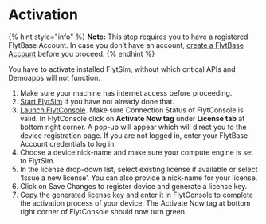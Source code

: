 # Activation

{% hint style="info" %}
**Note:** This step requires you to have a registered FlytBase Account. In case you don’t have an account, [create a FlytBase Account](../../flytos/getting-started/create-flytbase-account.md) before you proceed.
{% endhint %}

You have to activate installed FlytSim, without which critical APIs and Demoapps will not function.

1. Make sure your machine has internet access before proceeding.
2. [Start FlytSim](http://docs.flytbase.com/docs/FlytSim/docker/basics.html#flytsim-start) if you have not already done that.
3. [Launch FlytConsole](http://localhost/flytconsole). Make sure Connection Status of FlytConsole is valid. In FlytConsole click on **Activate Now tag** under **License tab** at bottom right corner. A pop-up will appear which will direct you to the device registration page. If you are not logged in, enter your FlytBase Account credentials to log in.
4. Choose a device nick-name and make sure your compute engine is set to FlytSim.
5. In the license drop-down list, select existing license if available or select ‘Issue a new license’. You can also provide a nick-name for your license.
6. Click on Save Changes to register device and generate a license key.
7. Copy the generated license key and enter it in FlytConsole to complete the activation process of your device. The Activate Now tag at bottom right corner of FlytConsole should now turn green.

